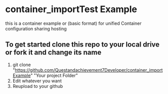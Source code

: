 # container_importTest Example
this is a container example or (basic format) for unified Container configuration sharing hosting

## To get started clone this repo to your local drive or fork it and change its name
1. git clone "https://github.com/Questandachievement7Developer/container_importExample" "Your project Folder"
2. Edit whatever you want
3. Reupload to your github 
